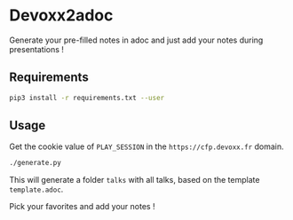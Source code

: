 # Devoxx2adoc

Generate your pre-filled notes in adoc and just add your notes during presentations !

## Requirements

```bash
pip3 install -r requirements.txt --user
```

## Usage

Get the cookie value of `PLAY_SESSION` in the `https://cfp.devoxx.fr` domain.

```bash
./generate.py
```

This will generate a folder `talks` with all talks, based on the template `template.adoc`.

Pick your favorites and add your notes !
